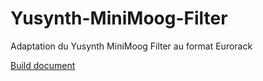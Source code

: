 # Yusynth-MiniMoog-Filter
Adaptation du Yusynth MiniMoog Filter au format Eurorack

[Build document](https://htmlpreview.github.io/?https://github.com/jojo-monk/Yusynth-MiniMoog-Filter/blob/main/Moog-Filter/bom/ibom.html)
